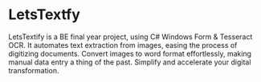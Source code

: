# LetsTextfy
LetsTextify is a BE final year project, using C# Windows Form &amp; Tesseract OCR. It automates text extraction from images, easing the process of digitizing documents. Convert images to word format effortlessly, making manual data entry a thing of the past. Simplify and accelerate your digital transformation.

